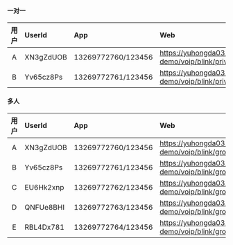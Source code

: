 #### 一对一

|用户       | UserId    | App                  |Web   
|:---------:|:----------|:-------------------- |:-------------------------------------------------
|A          | XN3gZdUOB | 13269772760/123456   | https://yuhongda0315.github.io/martin-demo/voip/blink/private-1.4.html
|B          | Yv65cz8Ps | 13269772761/123456   | https://yuhongda0315.github.io/martin-demo/voip/blink/private-1.4.html?peer

#### 多人

|用户       | UserId    | App                  |Web   
|:---------:|:----------|:-------------------- |:-------------------------------------------------
|A          | XN3gZdUOB | 13269772760/123456   | https://yuhongda0315.github.io/martin-demo/voip/blink/group-1.4.html
|B          | Yv65cz8Ps | 13269772761/123456   | https://yuhongda0315.github.io/martin-demo/voip/blink/group-1.4.html?peer1
|C          | EU6Hk2xnp | 13269772762/123456   | https://yuhongda0315.github.io/martin-demo/voip/blink/group-1.4.html?peer2
|D          | QNFUe8BHI | 13269772763/123456   | https://yuhongda0315.github.io/martin-demo/voip/blink/group-1.4.html?peer3
|E          | RBL4Dx781 | 13269772764/123456   | https://yuhongda0315.github.io/martin-demo/voip/blink/group-1.4.html?peer4